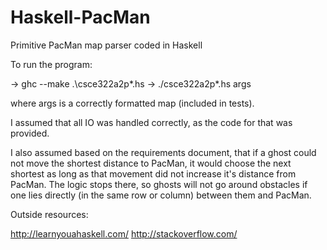 Haskell-PacMan
==============
Primitive PacMan map parser coded in Haskell

To run the program:

-> ghc --make .\csce322a2p*.hs
-> ./csce322a2p*.hs args

where args is a correctly formatted map (included in tests).

I assumed that all IO was handled correctly, as the code for that was provided.

I also assumed based on the requirements document, that if a ghost could not move the shortest 
distance to PacMan, it would choose the next shortest as long as that movement did not increase 
it's distance from PacMan. The logic stops there, so ghosts will not go around obstacles
if one lies directly (in the same row or column) between them and PacMan.

Outside resources:

http://learnyouahaskell.com/
http://stackoverflow.com/
